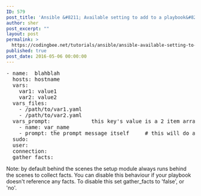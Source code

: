 ```yaml
---
ID: 579
post_title: 'Ansible &#8211; Available setting to add to a playbook&#8217;s header section'
author: sher
post_excerpt: ""
layout: post
permalink: >
  https://codingbee.net/tutorials/ansible/ansible-available-setting-to-add-to-a-playbooks-header-section
published: true
post_date: 2016-05-06 00:00:00
---
```

<pre>
- name:  blahblah
  hosts: hostname
  vars:
    var1: value1
    var2: value2
  vars_files:
    - /path/to/var1.yaml
    - /path/to/var2.yaml
  vars_prompt:             this key's value is a 2 item array, each item is a single item hash 
    - name: var_name         
    - prompt: the prompt message itself     # this will do a prompt for more info during runtime 
  sudo: 
  user:
  connection:
  gather_facts:
</pre>

Note: by default behind the scenes the setup module always runs behind the scenes to collect facts. You can disable this behaviour if your playbook doesn't reference any facts. To disable this set gather_facts to 'false', or 'no'.